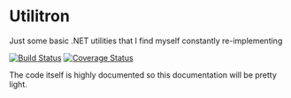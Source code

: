 # Utilitron
Just some basic .NET utilities that I find myself constantly re-implementing

[![Build Status](https://ci.appveyor.com/api/projects/status/dxt2sn0g2wct2nxm?svg=true)](https://ci.appveyor.com/project/bungeemonkee/utilitron) [![Coverage Status](https://coveralls.io/repos/github/bungeemonkee/Utilitron/badge.svg?branch=master)](https://coveralls.io/github/bungeemonkee/Utilitron?branch=master)

The code itself is highly documented so this documentation will be pretty light.
